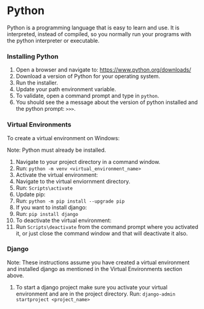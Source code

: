 # Python

Python is a programming language that is easy to learn and use. It is interpreted, instead of compiled, so you normally run your programs with the python interpreter or executable.


### Installing Python

1. Open a browser and navigate to: https://www.python.org/downloads/
2. Download a version of Python for your operating system.
3. Run the installer.
4. Update your path environment variable.
5. To validate, open a command prompt and type in `python`.
6. You should see the a message about the version of python installed and the python prompt: `>>>`.


### Virtual Environments

To create a virtual environment on Windows:

Note: Python must already be installed.

1. Navigate to your project directory in a command window.
2. Run: `python -m venv <virtual_environment_name>`
3. Activate the virtual environment:
4. Navigate to the virtual enviornment directory.
5. Run: `Scripts\activate`
6. Update pip:
7. Run: `python -m pip install --upgrade pip`
8. If you want to install django:
9. Run: `pip install django`
10. To deactivate the virtual environment:
11. Run `Scripts\deactivate` from the command prompt where you activated it, or just close the command window and that will deactivate it also.


### Django

Note: These instructions assume you have created a virtual environment and installed django as mentioned in the Virtual Environments section above.

1. To start a django project make sure you activate your virtual environment and are in the project directory. Run: `django-admin startproject <project_name>`



